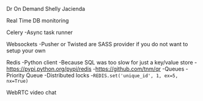 Dr On Demand
Shelly Jacienda


Real Time DB monitoring

Celery
    -Async task runner
    
Websockets
    -Pusher or Twisted are SASS provider if you do not want to setup your own
    
Redis
    -Python client
    -Because SQL was too slow for just a key/value store
    -https://pypi.python.org/pypi/redis
    -https://github.com/tnm/qr
        -Queues
        -Priority Queue
    -Distributed locks
        -`REDIS.set('unique_id', 1, ex=5, nx=True)`

WebRTC video chat

    
